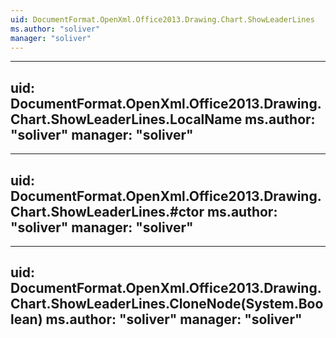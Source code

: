 ```yaml
---
uid: DocumentFormat.OpenXml.Office2013.Drawing.Chart.ShowLeaderLines
ms.author: "soliver"
manager: "soliver"
---
```


---
uid: DocumentFormat.OpenXml.Office2013.Drawing.Chart.ShowLeaderLines.LocalName
ms.author: "soliver"
manager: "soliver"
---

---
uid: DocumentFormat.OpenXml.Office2013.Drawing.Chart.ShowLeaderLines.#ctor
ms.author: "soliver"
manager: "soliver"
---

---
uid: DocumentFormat.OpenXml.Office2013.Drawing.Chart.ShowLeaderLines.CloneNode(System.Boolean)
ms.author: "soliver"
manager: "soliver"
---
